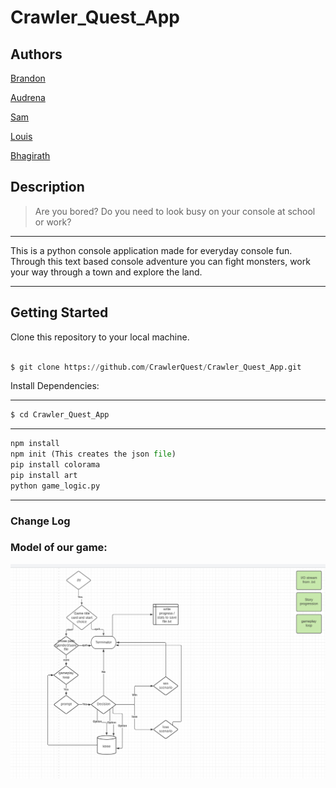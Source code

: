 # Crawler_Quest_App

## Authors

 [Brandon](https://github.com/bjgman12)

 [Audrena](https://github.com/NyxofDarkness)

 [Sam](https://github.com/samuelclark907)

 [Louis](https://github.com/louiscaruso)

 [Bhagirath](https://github.com/Bhattb2)

## Description

> Are you bored?
> Do you need to look busy on your console at school or work?
---
This is a python console application made for everyday console fun. Through this text based console adventure you can fight monsters, work your way through a town and explore the land.

---

## Getting Started

Clone this repository to your local machine.

``` python

$ git clone https://github.com/CrawlerQuest/Crawler_Quest_App.git
```

Install Dependencies:

---

``` python
$ cd Crawler_Quest_App
```

---

``` python
npm install
npm init (This creates the json file)
pip install colorama
pip install art
python game_logic.py
```

---

### Change Log



### Model of our game:

 ![model](./CrawlerModel.PNG)
